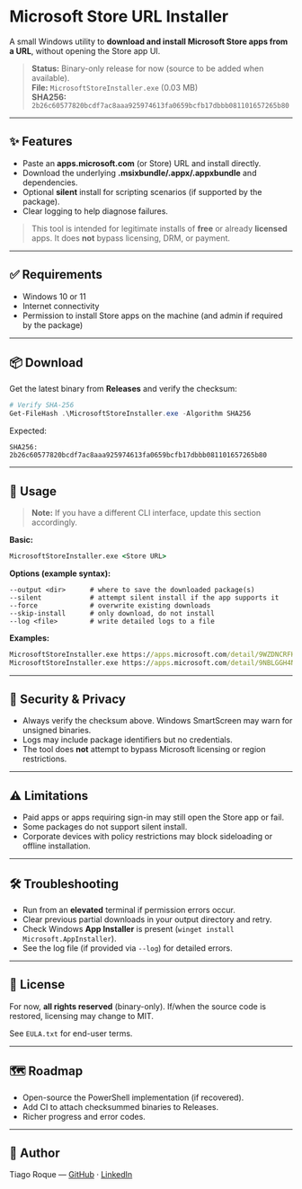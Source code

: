 # Microsoft Store URL Installer

A small Windows utility to **download and install Microsoft Store apps from a URL**, without opening the Store app UI.

> **Status:** Binary-only release for now (source to be added when available).  
> **File:** `MicrosoftStoreInstaller.exe` (0.03 MB)  
> **SHA256:** `2b26c60577820bcdf7ac8aaa925974613fa0659bcfb17dbbb081101657265b80`

---

## ✨ Features
- Paste an **apps.microsoft.com** (or Store) URL and install directly.
- Download the underlying **.msixbundle/.appx/.appxbundle** and dependencies.
- Optional **silent** install for scripting scenarios (if supported by the package).
- Clear logging to help diagnose failures.

> This tool is intended for legitimate installs of **free** or already **licensed** apps. It does **not** bypass licensing, DRM, or payment.

---

## ✅ Requirements
- Windows 10 or 11
- Internet connectivity
- Permission to install Store apps on the machine (and admin if required by the package)

---

## 📦 Download
Get the latest binary from **Releases** and verify the checksum:

```powershell
# Verify SHA-256
Get-FileHash .\MicrosoftStoreInstaller.exe -Algorithm SHA256
```

Expected:
```
SHA256: 2b26c60577820bcdf7ac8aaa925974613fa0659bcfb17dbbb081101657265b80
```

---

## 🚀 Usage

> **Note:** If you have a different CLI interface, update this section accordingly.

**Basic:**
```bat
MicrosoftStoreInstaller.exe <Store URL>
```

**Options (example syntax):**
```
--output <dir>      # where to save the downloaded package(s)
--silent            # attempt silent install if the app supports it
--force             # overwrite existing downloads
--skip-install      # only download, do not install
--log <file>        # write detailed logs to a file
```

**Examples:**
```bat
MicrosoftStoreInstaller.exe https://apps.microsoft.com/detail/9WZDNCRFHVJL
MicrosoftStoreInstaller.exe https://apps.microsoft.com/detail/9NBLGGH4NNS1 --silent --output C:\Temp\store-cache
```

---

## 🔐 Security & Privacy
- Always verify the checksum above. Windows SmartScreen may warn for unsigned binaries.
- Logs may include package identifiers but no credentials.
- The tool does **not** attempt to bypass Microsoft licensing or region restrictions.

---

## ⚠️ Limitations
- Paid apps or apps requiring sign-in may still open the Store app or fail.
- Some packages do not support silent install.
- Corporate devices with policy restrictions may block sideloading or offline installation.

---

## 🛠 Troubleshooting
- Run from an **elevated** terminal if permission errors occur.
- Clear previous partial downloads in your output directory and retry.
- Check Windows **App Installer** is present (`winget install Microsoft.AppInstaller`).
- See the log file (if provided via `--log`) for detailed errors.

---

## 📄 License
For now, **all rights reserved** (binary-only). If/when the source code is restored, licensing may change to MIT.

See `EULA.txt` for end-user terms.

---

## 🗺️ Roadmap
- Open-source the PowerShell implementation (if recovered).
- Add CI to attach checksummed binaries to Releases.
- Richer progress and error codes.

---

## 🙌 Author
Tiago Roque — [GitHub](https://github.com/tiagoroque3) · [LinkedIn](https://www.linkedin.com/)


